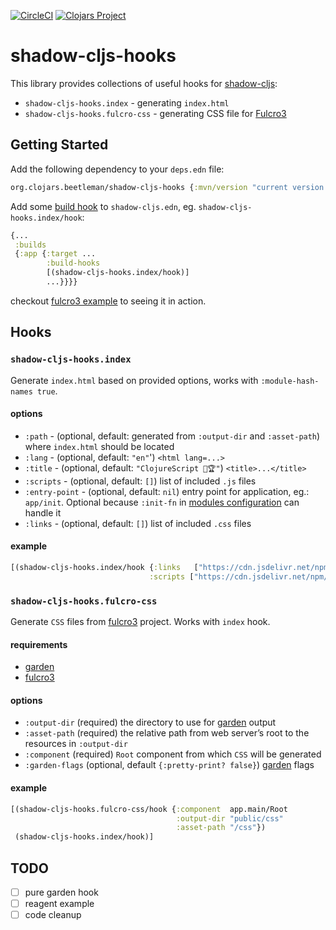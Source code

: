 [![CircleCI](https://circleci.com/gh/beetleman/shadow-cljs-hooks.svg?style=svg)](https://circleci.com/gh/beetleman/shadow-cljs-hooks)
[![Clojars Project](https://img.shields.io/clojars/v/org.clojars.beetleman/shadow-cljs-hooks.svg)](https://clojars.org/org.clojars.beetleman/shadow-cljs-hooks)

# shadow-cljs-hooks

This library provides collections of useful hooks for [shadow-cljs]:

- `shadow-cljs-hooks.index` - generating `index.html`
- `shadow-cljs-hooks.fulcro-css` - generating CSS file for [Fulcro3]

## Getting Started

Add the following dependency to your `deps.edn` file:

``` clojure
org.clojars.beetleman/shadow-cljs-hooks {:mvn/version "current version from clojars"}
```

Add some [build hook] to `shadow-cljs.edn`, eg. `shadow-cljs-hooks.index/hook`:

``` clojure
{...
 :builds
 {:app {:target ...
        :build-hooks
        [(shadow-cljs-hooks.index/hook)]
        ...}}}}
```

checkout [fulcro3 example] to seeing it in action.

## Hooks

### `shadow-cljs-hooks.index`

Generate `index.html`  based on provided options, works with `:module-hash-names true`.

#### options

- `:path` - (optional, default: generated from `:output-dir` and `:asset-path`) where `index.html`
should be located
- `:lang` - (optional, default: `"en"`') `<html lang=...>`
- `:title` - (optional, default: `"ClojureScript 🥳🏆"`) `<title>...</title>`
- `:scripts` - (optional, default: `[]`) list of included `.js` files
- `:entry-point` - (optional, default: `nil`) entry point for application, eg.: `app/init`.
Optional because `:init-fn` in [modules configuration] can handle it
- `:links` - (optional, default: `[]`) list of included `.css` files

#### example

``` clojure
[(shadow-cljs-hooks.index/hook {:links   ["https://cdn.jsdelivr.net/npm/semantic-ui@2.4.2/dist/semantic.min.css"]
                               :scripts ["https://cdn.jsdelivr.net/npm/semantic-ui@2.4.2/dist/semantic.min.js"]})]
```

### `shadow-cljs-hooks.fulcro-css`

Generate `CSS` files from [fulcro3] project. Works with `index` hook.

#### requirements

- [garden]
- [fulcro3]

#### options

- `:output-dir` (required) the directory to use for [garden] output
- `:asset-path` (required) the relative path from web server’s root to the resources
in `:output-dir`
- `:component` (required) `Root` component from which `CSS` will be generated
- `:garden-flags` (optional, default `{:pretty-print? false}`) [garden] flags

#### example

``` clojure
[(shadow-cljs-hooks.fulcro-css/hook {:component  app.main/Root
                                     :output-dir "public/css"
                                     :asset-path "/css"})
 (shadow-cljs-hooks.index/hook)]
```

## TODO

- [ ] pure garden hook
- [ ] reagent example
- [ ] code cleanup

[shadow-cljs]: https://github.com/thheller/shadow-cljs
[fulcro3]: https://github.com/fulcrologic/fulcro
[garden]: https://github.com/noprompt/garden
[build hook]: https://shadow-cljs.github.io/docs/UsersGuide.html#build-hooks
[fulcro3 example]: ./example
[modules configuration]: https://shadow-cljs.github.io/docs/UsersGuide.html#_modules

